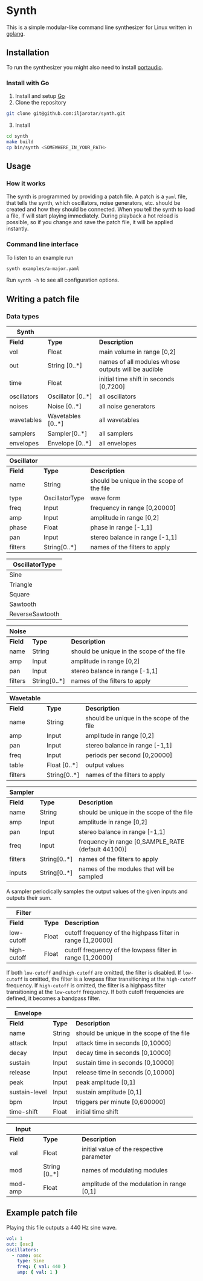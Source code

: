 # Synth

This is a simple modular-like command line synthesizer for Linux written in
[golang](https://go.dev/).

## Installation

To run the synthesizer you might also need to install
[portaudio](http://portaudio.com/docs/v19-doxydocs/tutorial_start.html).

### Install with Go

1. Install and setup [Go](https://go.dev/doc/install)
2. Clone the repository

```bash
git clone git@github.com:iljarotar/synth.git
```

3. Install

```bash
cd synth
make build
cp bin/synth <SOMEWHERE_IN_YOUR_PATH>
```

## Usage

### How it works

The synth is programmed by providing a patch file. A patch is a `yaml` file,
that tells the synth, which oscillators, noise generators, etc. should be
created and how they should be connected. When you tell the synth to load a
file, if will start playing immediately. During playback a hot reload is
possible, so if you change and save the patch file, it will be applied
instantly.

### Command line interface

To listen to an example run

```bash
synth examples/a-major.yaml
```

Run `synth -h` to see all configuration options.

## Writing a patch file

### Data types

| Synth       |                   |                                                    |
| ----------- | ----------------- | -------------------------------------------------- |
| **Field**   | **Type**          | **Description**                                    |
| vol         | Float             | main volume in range [0,2]                         |
| out         | String [0..*]     | names of all modules whose outputs will be audible |
| time        | Float             | initial time shift in seconds [0,7200]             |
| oscillators | Oscillator [0..*] | all oscillators                                    |
| noises      | Noise [0..*]      | all noise generators                               |
| wavetables  | Wavetables [0..*] | all wavetables                                     |
| samplers    | Sampler[0..*]     | all samplers                                       |
| envelopes   | Envelope [0..*]   | all envelopes                                      |

| Oscillator |                |                                           |
| ---------- | -------------- | ----------------------------------------- |
| **Field**  | **Type**       | **Description**                           |
| name       | String         | should be unique in the scope of the file |
| type       | OscillatorType | wave form                                 |
| freq       | Input          | frequency in range [0,20000]              |
| amp        | Input          | amplitude in range [0,2]                  |
| phase      | Float          | phase in range [-1,1]                     |
| pan        | Input          | stereo balance in range [-1,1]            |
| filters    | String[0..*]   | names of the filters to apply             |

| OscillatorType  |
| --------------- |
| Sine            |
| Triangle        |
| Square          |
| Sawtooth        |
| ReverseSawtooth |

| Noise     |              |                                           |
| --------- | ------------ | ----------------------------------------- |
| **Field** | **Type**     | **Description**                           |
| name      | String       | should be unique in the scope of the file |
| amp       | Input        | amplitude in range [0,2]                  |
| pan       | Input        | stereo balance in range [-1,1]            |
| filters   | String[0..*] | names of the filters to apply             |

| Wavetable |              |                                           |
| --------- | ------------ | ----------------------------------------- |
| **Field** | **Type**     | **Description**                           |
| name      | String       | should be unique in the scope of the file |
| amp       | Input        | amplitude in range [0,2]                  |
| pan       | Input        | stereo balance in range [-1,1]            |
| freq      | Input        | periods per second [0,20000]              |
| table     | Float [0..*] | output values                             |
| filters   | String[0..*] | names of the filters to apply             |

| Sampler   |              |                                                    |
| --------- | ------------ | -------------------------------------------------- |
| **Field** | **Type**     | **Description**                                    |
| name      | String       | should be unique in the scope of the file          |
| amp       | Input        | amplitude in range [0,2]                           |
| pan       | Input        | stereo balance in range [-1,1]                     |
| freq      | Input        | frequency in range [0,SAMPLE_RATE (default 44100)] |
| filters   | String[0..*] | names of the filters to apply                      |
| inputs    | String[0..*] | names of the modules that will be sampled          |

A sampler periodically samples the output values of the given inputs and outputs their sum.

| Filter      |          |                                                            |
| ----------- | -------- | ---------------------------------------------------------- |
| **Field**   | **Type** | **Description**                                            |
| low-cutoff  | Float    | cutoff frequency of the highpass filter in range [1,20000] |
| high-cutoff | Float    | cutoff frequency of the lowpass filter in range [1,20000]  |

If both `low-cutoff` and `high-cutoff` are omitted, the filter is disabled. If
`low-cutoff` is omitted, the filter is a lowpass filter transitioning at the
`high-cutoff` frequency. If `high-cutoff` is omitted, the filter is a highpass filter
transitioning at the `low-cutoff` frequency. If both cutoff frequencies are defined, it becomes a bandpass filter.

| Envelope      |          |                                           |
| ------------- | -------- | ----------------------------------------- |
| **Field**     | **Type** | **Description**                           |
| name          | String   | should be unique in the scope of the file |
| attack        | Input    | attack time in seconds [0,10000]          |
| decay         | Input    | decay time in seconds [0,10000]           |
| sustain       | Input    | sustain time in seconds [0,10000]         |
| release       | Input    | release time in seconds [0,10000]         |
| peak          | Input    | peak amplitude [0,1]                      |
| sustain-level | Input    | sustain amplitude [0,1]                   |
| bpm           | Input    | triggers per minute [0,600000]            |
| time-shift    | Float    | initial time shift                        |

| Input     |               |                                            |
| --------- | ------------- | ------------------------------------------ |
| **Field** | **Type**      | **Description**                            |
| val       | Float         | initial value of the respective parameter  |
| mod       | String [0..*] | names of modulating modules                |
| mod-amp   | Float         | amplitude of the modulation in range [0,1] |

## Example patch file

Playing this file outputs a 440 Hz sine wave.

```yaml
vol: 1
out: [osc]
oscillators:
  - name: osc
    type: Sine
    freq: { val: 440 }
    amp: { val: 1 }
```
